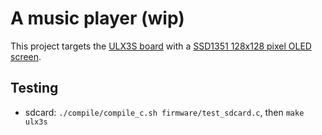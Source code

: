 # A music player (wip)

This project targets the [ULX3S board](https://radiona.org/ulx3s/) with a [SSD1351 128x128 pixel OLED screen](https://www.waveshare.com/1.5inch-rgb-oled-module.htm).

## Testing

- sdcard: `./compile/compile_c.sh firmware/test_sdcard.c`, then `make ulx3s`
